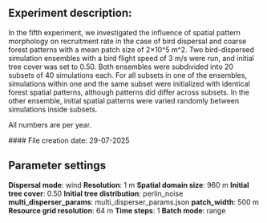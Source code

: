 ﻿## Experiment description:

In the fifth experiment, we investigated the influence of spatial pattern morphology on recruitment rate in the case of bird dispersal and coarse forest patterns with a mean patch size of 2×10^5 m^2. Two bird-dispersed simulation ensembles with a bird flight speed of 3 m/s were run, and initial tree cover was set to 0.50. Both ensembles were subdivided into 20 subsets of 40 simulations each. For all subsets in one of the ensembles, simulations within one and the same subset were initialized with identical forest spatial patterns, although patterns did differ across subsets. In the other ensemble, initial spatial patterns were varied randomly between simulations inside subsets.

All numbers are per year.



\#### File creation date: 29-07-2025



## Parameter settings

**Dispersal mode**: wind
**Resolution**: 1 m
**Spatial domain size**: 960 m
**Initial tree cover**: 0.50
**Initial tree distribution**: perlin\_noise
**multi\_disperser\_params**: multi\_disperser\_params.json
**patch\_width**: 500 m
**Resource grid resolution**: 64 m
**Time steps**: 1
**Batch mode**: range

